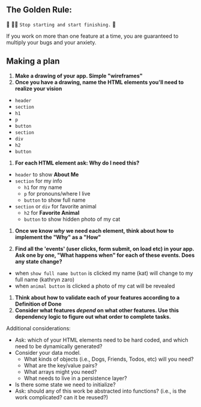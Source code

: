 ## The Golden Rule:

🦸 🦸‍♂️ `Stop starting and start finishing.` 🏁

If you work on more than one feature at a time, you are guaranteed to multiply your bugs and your anxiety.

## Making a plan

1. **Make a drawing of your app. Simple "wireframes"**
1. **Once you have a drawing, name the HTML elements you'll need to realize your vision**
- `header`
- `section`
- `h1`
- `p`
- `button`
- `section`
- `div`
- `h2`
- `button`
1. **For each HTML element ask: Why do I need this?**
- `header` to show **About Me**
- `section` for my info
    - `h1` for my name
    - `p` for pronouns/where I live
    - `button` to show full name
- `section` or `div` for favorite animal
    - `h2` for **Favorite Animal**
    - `button` to show hidden photo of my cat
1. **Once we know _why_ we need each element, think about how to implement the "Why" as a "How"**

1. **Find all the 'events' (user clicks, form submit, on load etc) in your app. Ask one by one, "What happens when" for each of these events. Does any state change?**
- when `show full name button` is clicked my name (kat) will change to my full name (kathryn zaro)
- when `animal button` is clicked a photo of my cat will be revealed
1. **Think about how to validate each of your features according to a Definition of Done**
1. **Consider what features _depend_ on what other features. Use this dependency logic to figure out what order to complete tasks.**

Additional considerations:

-   Ask: which of your HTML elements need to be hard coded, and which need to be dynamically generated?
-   Consider your data model.
    -   What kinds of objects (i.e., Dogs, Friends, Todos, etc) will you need?
    -   What are the key/value pairs?
    -   What arrays might you need?
    -   What needs to live in a persistence layer?
-   Is there some state we need to initialize?
-   Ask: should any of this work be abstracted into functions? (i.e., is the work complicated? can it be reused?)
